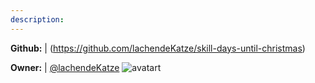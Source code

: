 ```yaml
---
description: 
---
```



**Github:** | (https://github.com/lachendeKatze/skill-days-until-christmas)

**Owner:** | [@lachendeKatze](https://github.com/lachendeKatze) ![avatart](https://avatars0.githubusercontent.com/u/21974795?v=4)

